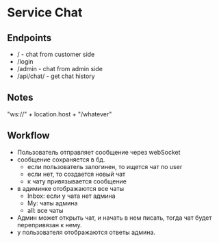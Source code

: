 # Service Chat

## Endpoints
- / - chat from customer side
- /login
- /admin - chat from admin side
- /api/chat/<id> - get chat history


## Notes
"ws://" + location.host + "/whatever"

## Workflow
- Пользователь отправляет сообщение через webSocket 
- сообщение сохраняется в бд. 
  - если пользователь залогинен, то ищется чат по user
  - если нет, то создается новый чат
  - к чату привязывается сообщение
- в адиминке отображаются все чаты
  - Inbox: если у чата нет админа
  - My: чаты админа
  - all: все чаты
- Админ может открыть чат, и начать в нем писать, 
тогда чат будет перепривязан к нему.
- у пользователя отображаются ответы админа.